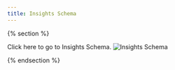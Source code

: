```yaml
---
title: Insights Schema
---
```

{% section %}

Click here to go to Insights Schema. ![Insights Schema](/insights_web/)

{% endsection %}
